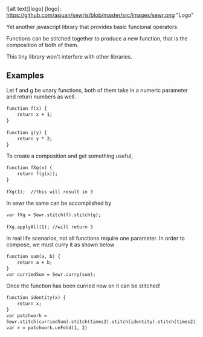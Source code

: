 ![alt text][logo]
[logo]: https://github.com/asjuan/sewrjs/blob/master/src/images/sewr.png "Logo"

Yet another javascript library that provides basic funcional operators.

Functions can be stitched together to produce a new function, that is the composition of both of them. 

This tiny library won't interfere with other libraries.

## Examples

Let f and g be unary functions, both of them take in a numeric parameter and return numbers as well. 
```
function f(x) {
    return x + 1;
}

function g(y) {
    return y * 2;
}
```
To create a composition and get something useful,
```
function fXg(x) {
    return f(g(x));
}

fXg(1);  //this will result in 3
```
In sewr the same can be accomplished by
```
var fXg = Sewr.stitch(f).stitch(g);

fXg.applyAll(1); //will return 3
```
In real life scenarios, not all functions require one parameter. In order to compose, we must curry it as shown below 
```
function sum(a, b) {
    return a + b;
}
var curriedSum = Sewr.curry(sum);
```

Once the function has been curried now on it can be stitched!
```
function identity(x) {
    return x;
}
var patchwork = Sewr.stitch(curriedSum).stitch(times2).stitch(identity).stitch(times2);    
var r = patchwork.unFold(1, 2)    
```
